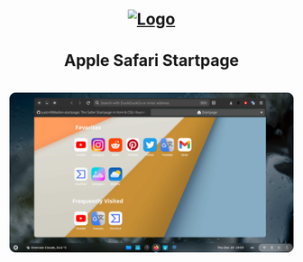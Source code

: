 
<h1 align="center">
  <a href="https://github.com/justinl99/safari-startpage/"><img src="https://media.discordapp.net/attachments/921011982465896518/1058009541519888454/3917032.png?width=200&height=200" alt="Logo"></a>
</h1>

<h1 align="center">Apple Safari Startpage</h1>

<h1 align="center">
  <a href="https://github.com/justinl99/safari-startpage/"><img src="/screenshot.png" alt="Scrsht"></a>
</h1>

